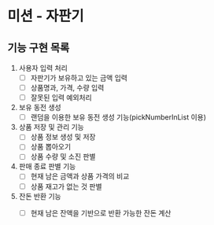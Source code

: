 # 미션 - 자판기

## 기능 구현 목록
1. 사용자 입력 처리
   - [ ] 자판기가 보유하고 있는 금액 입력
   - [ ] 상품명과, 가격, 수량 입력
   - [ ] 잘못된 입력 예외처리
2. 보유 동전 생성
   - [ ] 랜덤을 이용한 보유 동전 생성 기능(pickNumberInList 이용)
3. 상품 저장 및 관리 기능
   - [ ] 상품 정보 생성 및 저장
   - [ ] 상품 뽑아오기
   - [ ] 상품 수량 및 소진 판별 
4. 판매 종료 판별 기능
   - [ ] 현재 남은 금액과 상품 가격의 비교
   - [ ] 상품 재고가 없는 것 판별
5. 잔돈 반환 기능
   - [ ] 현재 남은 잔액을 기반으로 반환 가능한 잔돈 계산
   
   